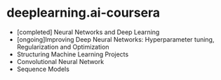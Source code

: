 # deeplearning.ai-coursera
 - [completed] Neural Networks and Deep Learning
 - [ongoing]Improving Deep Neural Networks: Hyperparameter tuning, Regularization and Optimization
 - Structuring Machine Learning Projects
 - Convolutional Neural Network
 - Sequence Models
 
